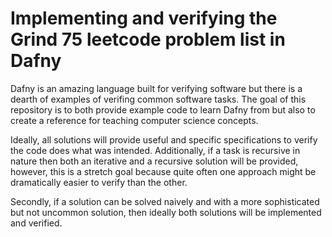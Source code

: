 # Implementing and verifying the Grind 75 leetcode problem list in Dafny

Dafny is an amazing language built for verifying software but there is a dearth of examples of verifing common software tasks. The goal of this repository is to both provide example code to learn Dafny from but also to create a reference for teaching computer science concepts. 

Ideally, all solutions will provide useful and specific specifications to verify the code does what was intended. Additionally, if a task is recursive in nature then both an iterative and a recursive solution will be provided, however, this is a stretch goal because quite often one approach might be dramatically easier to verify than the other. 

Secondly, if a solution can be solved naively and with a more sophisticated but not uncommon solution, then ideally both solutions will be implemented and verified.
